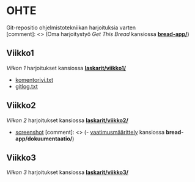 # OHTE
Git-repositio ohjelmistotekniikan harjoituksia varten\
[comment]: <>  (Oma harjoitystyö *Get This Bread* kansiossa **[bread-app/](bread-app/)**)
## Viikko1
*Viikon 1* harjoitukset kansiossa **[laskarit/viikko1/](laskarit/viikko1/)**
- [komentorivi.txt](laskarit/viikko1/komentorivi.txt)
- [gitlog.txt](laskarit/viikko1/gitlog.txt)

## Viikko2
*Viikon 2* harjoitukset kansiossa **[laskarit/viikko2/](laskarit/viikko2/)**
- [screenshot](laskarit/viikko2/Screenshot_coverage_2023-03-24_14-03-39.png)
[comment]: <>  (- [vaatimusmäärittely](bread-app/dokumentaatio/vaatimusmaarittely.md) kansiossa **bread-app/dokuumentaatio/**)

## Viikko3 
*Viikon 3* harjoitukset kansiossa **[laskarit/viikko3/](laskarit/viikko3/)**
